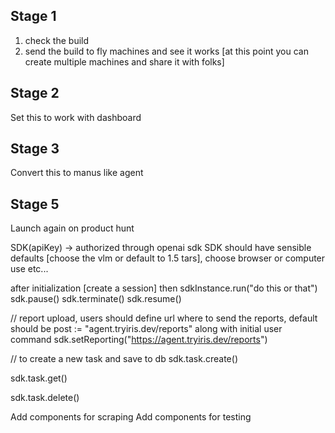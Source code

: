 ## Stage 1
1. check the build
2. send the build to fly machines and see it works [at this point you can create multiple machines and share it with folks]


## Stage 2
Set this to work with dashboard


## Stage 3
Convert this to manus like agent

## Stage 5
Launch again on product hunt


SDK(apiKey) -> authorized through openai sdk 
SDK should have sensible defaults [choose the vlm or default to 1.5 tars], choose browser or computer use  etc...

after initialization [create a session]
then sdkInstance.run("do this or that")
sdk.pause()
sdk.terminate()
sdk.resume()



// report upload, users should define url where to send the reports, default should be post := "agent.tryiris.dev/reports" along with initial user command
sdk.setReporting("https://agent.tryiris.dev/reports")

// to create a new task and save to db
sdk.task.create()


sdk.task.get()

sdk.task.delete()


Add components for scraping
Add components for testing

